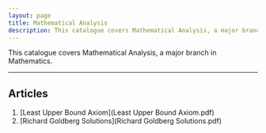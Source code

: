 ```yaml
---
layout: page
title: Mathematical Analysis 
description: This catalogue covers Mathematical Analysis, a major branch in Mathematics
---
```


This catalogue covers Mathematical Analysis, a major branch in Mathematics.

---

## Articles
  1. [Least Upper Bound Axiom](Least Upper Bound Axiom.pdf)
  1. [Richard Goldberg Solutions](Richard Goldberg Solutions.pdf)

